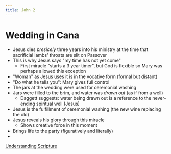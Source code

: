 ```yaml
---
title: John 2
---
```

# Wedding in Cana

- Jesus dies *presicely* three years into his ministry at the time that sacrificial lambs' throats are slit on Passover
- This is why Jesus says "my time has not yet come"
	- First miracle "starts a 3 year timer", but God is flexible so Mary was perhaps allowed this exception
- "Woman" as Jesus uses it is in the vocative form (formal but distant)
- "Do what he tells you": Mary gives full control
- The jars at the wedding were used for ceremonial washing
- Jars were filled to the brim, and water was *drawn out* (as if from a well)
	- Daggett suggests: water being drawn out is a reference to the never-ending spiritual well (Jesus)
- Jesus is the fulfillment of ceremonial washing (the new wine replacing the old)
- Jesus reveals his glory through this miracle
	- Shows creative force in this moment
- Brings life to the party (figuratively and literally)
- 


[Understanding Scripture](notes/Spring%202024/Gospel%20of%20John/Understanding%20Scripture.md)

[](John%203)